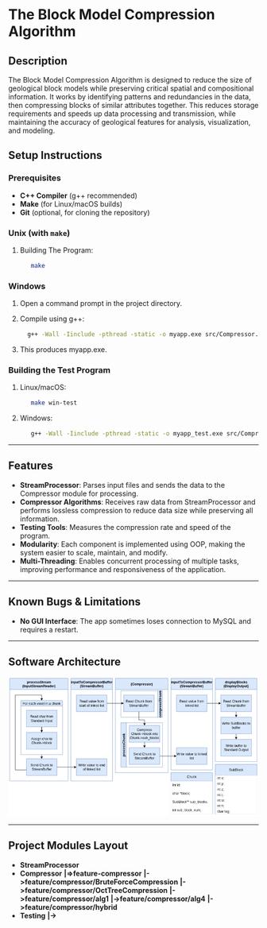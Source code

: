 # The Block Model Compression Algorithm

## Description

The Block Model Compression Algorithm is designed to reduce the size of geological block models while preserving critical spatial and compositional information. It works by identifying patterns and redundancies in the data, then compressing blocks of similar attributes together. This reduces storage requirements and speeds up data processing and transmission, while maintaining the accuracy of geological features for analysis, visualization, and modeling.

## Setup Instructions

### Prerequisites

- **C++ Compiler** (g++ recommended)
- **Make** (for Linux/macOS builds)
- **Git** (optional, for cloning the repository)

### Unix (with `make`)

1. Building The Program:
   ```bash
      make
   ```

### Windows

1. Open a command prompt in the project directory.

2. Compile using g++:
   ```bash
     g++ -Wall -Iinclude -pthread -static -o myapp.exe src/Compressor.cpp src/DisplayOutput.cpp src/StreamProcessor.cpp src/StreamBuffer.cpp src/OctTreeNode.cpp src/InputStreamReader.cpp src/ProcessorModule.cpp src/main.cpp
   ```
3. This produces myapp.exe.

### Building the Test Program

1. Linux/macOS:
   ```bash
      make win-test
   ```
2. Windows:
   ```bash
      g++ -Wall -Iinclude -pthread -static -o myapp_test.exe src/Compressor.cpp src/DisplayOutput.cpp src/StreamProcessor.cpp src/StreamBuffer.cpp src/OctTreeNode.cpp src/InputStreamReader.cpp src/ProcessorModule.cpp src/test.cpp
   ```

---

## Features

- **StreamProcessor**: Parses input files and sends the data to the Compressor module for processing.
- **Compressor Algorithms**: Receives raw data from StreamProcessor and performs lossless compression to reduce data size while preserving all information.
- **Testing Tools**: Measures the compression rate and speed of the program.
- **Modularity**: Each component is implemented using OOP, making the system easier to scale, maintain, and modify.
- **Multi-Threading**: Enables concurrent processing of multiple tasks, improving performance and responsiveness of the application.

---

## Known Bugs & Limitations

- **No GUI Interface**: The app sometimes loses connection to MySQL and requires a restart.

---

## Software Architecture

![Alt text](download.png)

---

## Project Modules Layout

- **StreamProcessor**
- **Compressor**
  **|=>feature-compressor**
  **|->feature/compressor/BruteForceCompression**
  **|->feature/compressor/OctTreeCompression**
  **|->feature/compressor/alg1**
  **|->feature/compressor/alg4**
  **|->feature/compressor/hybrid**
- **Testing**
  **|->**

